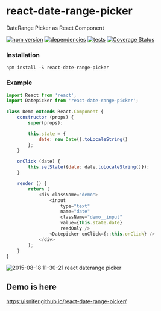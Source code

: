 # react-date-range-picker
DateRange Picker as React Component

[![npm version](https://img.shields.io/npm/v/react-date-range-picker.svg?style=flat-square)](https://www.npmjs.com/package/react-date-range-picker)
[![dependencies](http://img.shields.io/david/isnifer/react-date-range-picker.svg?style=flat-square)](https://david-dm.org/isnifer/react-date-range-picker)
[![tests](https://travis-ci.org/isnifer/react-date-range-picker.svg?branch=master)](https://travis-ci.org/isnifer/react-date-range-picker)
[![Coverage Status](https://coveralls.io/repos/isnifer/react-date-range-picker/badge.svg?branch=master&service=github)](https://coveralls.io/github/isnifer/react-date-range-picker?branch=master)
### Installation
`npm install -S react-date-range-picker`

### Example
```js
import React from 'react';
import Datepicker from 'react-date-range-picker';

class Demo extends React.Component {
    constructor (props) {
        super(props);

        this.state = {
            date: new Date().toLocaleString()
        };
    }

    onClick (date) {
        this.setState({date: date.toLocaleString()});
    }

    render () {
        return (
            <div className="demo">
                <input
                    type="text"
                    name="date"
                    className="demo__input"
                    value={this.state.date}
                    readOnly />
                <Datepicker onClick={::this.onClick} />
            </div>
        );
    }
}
```

![2015-08-18 11-30-21 react daterange picker](https://cloud.githubusercontent.com/assets/1788245/9325674/bc1df256-459c-11e5-9bb4-5d113eef9e8e.png)

## Demo is here
https://isnifer.github.io/react-date-range-picker/
